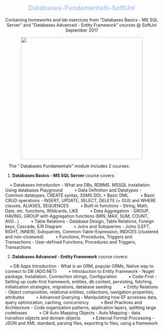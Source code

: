 <h2 align="center"><font color="#b3c6ff"> Databases-Fundamentals-SoftUni </font></h2>				

<p align="center"> Containing homeworks and lab exercices from "Databases Basics - MS SQL Server" and "Databases Advanced - Entity Framework" courses @ SoftUni September 2017 </p>

<p align="center">
  <a href="https://softuni.bg/" target="_blank"><img src="http://codeweek-s3.s3.amazonaws.com/event_picture/SoftUni-Logo-Flat.png" width="400"/></a>
</p>		

&nbsp;&nbsp;&nbsp;The “ Databases Fundamentals” module includes 2 courses:

1.	<b> Databases Basics - MS SQL Server </b> course covers:
 
&nbsp;&nbsp;&nbsp;&nbsp;•	Databases Introduction - What are DBs, RDBMS. MSSQL installation. Using databases Playground
&nbsp;&nbsp;&nbsp;&nbsp;
&nbsp;&nbsp;&nbsp;&nbsp;•	Data Definition and Datatypes - Common datatypes, CREATE syntax, SSMS DDL + Basic DML
&nbsp;&nbsp;&nbsp;&nbsp;
&nbsp;&nbsp;&nbsp;&nbsp;•	Basic CRUD operations - INSERT, UPDATE, SELECT, DELETE (+ GUI) and WHERE clauses, ALIASES, SEQUENCES
&nbsp;&nbsp;&nbsp;&nbsp;
&nbsp;&nbsp;&nbsp;&nbsp;•	Built-in functions - String, Math, Date, etc. functions, Wildcards, LIKE
&nbsp;&nbsp;&nbsp;&nbsp;
&nbsp;&nbsp;&nbsp;&nbsp;•	Data Aggregation - GROUP, HAVING, GROUP with Aggregation functions (MIN, MAX, SUM, COUNT, AVG…)
&nbsp;&nbsp;&nbsp;&nbsp;
&nbsp;&nbsp;&nbsp;&nbsp;•	Table Relations - Database Design, Table Relations, Foreign keys, Cascade, E/R Diagram
&nbsp;&nbsp;&nbsp;&nbsp;
&nbsp;&nbsp;&nbsp;&nbsp;•	Joins and Subqueries - Joins (LEFT, RIGHT, INNER), Subqueries, Common-Table-Expression, INDICES (clustered and non-clustured)
&nbsp;&nbsp;&nbsp;&nbsp;
&nbsp;&nbsp;&nbsp;&nbsp;•	Functions, Procedures, Triggers and Transactions - User-defined Functions, Procedures and Triggers, Transactions

2.	<b> Databases Advanced - Entity Framework</b> course covers:

&nbsp;&nbsp;&nbsp;&nbsp;•	DB Apps Introduction - What is an ORM, popular ORMs, Native way to connect to DB (ADO.NET)
&nbsp;&nbsp;&nbsp;&nbsp;
&nbsp;&nbsp;&nbsp;&nbsp;•	Introduction to Entity Framework - Nuget package, Installation, Connection strings, Configuration
&nbsp;&nbsp;&nbsp;&nbsp;
&nbsp;&nbsp;&nbsp;&nbsp;•	Code-First - Setting up code-first framework, entities, db context, persisting, fetching, initialization strategies, migrations, database seeding
&nbsp;&nbsp;&nbsp;&nbsp;
&nbsp;&nbsp;&nbsp;&nbsp;•	Entity Relations - Object composition, relational entities, collections, navigation properties, attributes
&nbsp;&nbsp;&nbsp;&nbsp;
&nbsp;&nbsp;&nbsp;&nbsp;•	Advanced Querying - Manipulating how EF accesses data, query optimization, caching, concurrency
&nbsp;&nbsp;&nbsp;&nbsp;
&nbsp;&nbsp;&nbsp;&nbsp;•	Best Practices and Architecture - Code organization patterns, application layers, splitting large codebases
&nbsp;&nbsp;&nbsp;&nbsp;
&nbsp;&nbsp;&nbsp;&nbsp;•	C# Auto Mapping Objects - Auto Mapping - data transition objects and domain objects
&nbsp;&nbsp;&nbsp;&nbsp;
&nbsp;&nbsp;&nbsp;&nbsp;•	External Format Processing - JSON and XML standard, parsing files, exporting to files, using a framework




